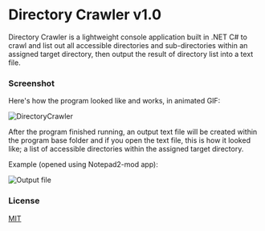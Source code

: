 # Directory Crawler v1.0

Directory Crawler is a lightweight console application built in .NET C# to crawl and list out all accessible directories and sub-directories within an assigned target directory, then output the result of directory list into a text file.

### Screenshot

Here's how the program looked like and works, in animated GIF:

![DirectoryCrawler](http://i.imgur.com/e3mrlmx.gif)

After the program finished running, an output text file will be created within the program base folder and if you open the text file, this is how it looked like; a list of accessible directories within the assigned target directory.

Example (opened using Notepad2-mod app):

![Output file](http://i.imgur.com/qaUZ9n3.png)

### License

[MIT](LICENSE.md)
